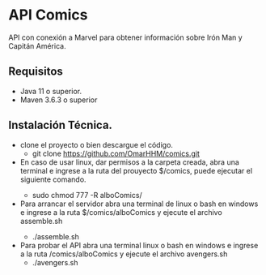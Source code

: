 # API Comics
API con conexión a Marvel para obtener información sobre  Irón Man y Capitán América.


## Requisitos
 - Java 11 o superior.
 - Maven 3.6.3 o superior
## Instalación Técnica.
 
 - clone el proyecto o bien descargue el código.
      - git clone https://github.com/OmarHHM/comics.git
 - En caso de usar linux, dar permisos a la carpeta creada, abra una terminal e ingrese a la ruta del prouyecto $<ruta>/comics, puede ejecutar el siguiente comando.
      - sudo chmod 777 -R alboComics/
 - Para arrancar el servidor abra una terminal de linux o bash en windows e ingrese a la ruta $<ruta>/comics/alboComics y ejecute el archivo assemble.sh
      - ./assemble.sh      
 - Para probar el API abra una terminal linux o bash en windows e ingrese a la ruta /comics/alboComics y ejecute el archivo avengers.sh
      - ./avengers.sh
